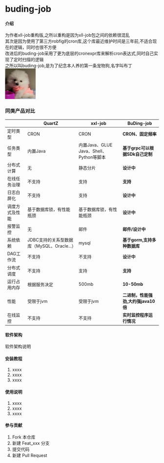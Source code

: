 # buding-job

#### 介绍
为作者xll-job重构版,之所以重构是因为xll-job包之间的依赖很混乱<br/>
其次是因为使用了第三方robfig的cron库,这个库最近维护时间是三年前,不适合现在的逻辑，同时也很不方便<br/>
改进后的buding-job采用了更为底层的cronexpr库来解析cron表达式,同时自己实现了定时扫描的逻辑<br/>
之所以叫buding-job,是为了纪念本人养的第一条宠物狗,名字叫布丁
<br/>
<img alt="img.png" height="100" src="img/img.png" width="100"/>

### 同类产品对比
|       | QuartZ                        | xxl-job                          | BuDing-job              |
|-------|-------------------------------|----------------------------------|-------------------------|
| 定时类型  | CRON                          | CRON                             | **CRON、固定频率**           |
| 任务类型  | 内置Java                        | 内置Java、GLUE Java、Shell、Python等脚本 | **基于grpc可以根据SDk自己定制**   |
| 分布式计算 | 无                             | 静态分片                             | **设计中**                 |
| 在线任务治理 | 不支持                           | 支持                               | **支持**                  |
| 日志白屏化 | 不支持                           | 支持                               | **设计中**                 |
| 调度方式及性能 | 基于数据库锁，有性能瓶颈                  | 基于数据库锁，有性能瓶颈                     | **设计中**                 |
| 报警监控  | 无                             | 邮件                               | **邮件/设计中**              |
| 系统依赖  | JDBC支持的关系型数据库（MySQL、Oracle...） | mysql                            | **基于gorm,支持多种数据库**      |
| DAG工作流 | 不支持                           | 不支持                              | **设计中**                 |
| 分布式调度 | 不支持                           | 支持                               | **支持**                  |
| 运行占用内存 | 根据服务决定                        | 500mb                            | **10-50mb**             |
| 性能    | 受限于jvm                        |      受限于jvm                       | **二进制，性能强劲,大约强java10倍** |
| 在线监控  | 不支持                           |      不支持                       | **实时监控程序运行情况**          |

#### 软件架构
软件架构说明


#### 安装教程

1.  xxxx
2.  xxxx
3.  xxxx

#### 使用说明

1.  xxxx
2.  xxxx
3.  xxxx

#### 参与贡献

1.  Fork 本仓库
2.  新建 Feat_xxx 分支
3.  提交代码
4.  新建 Pull Request

